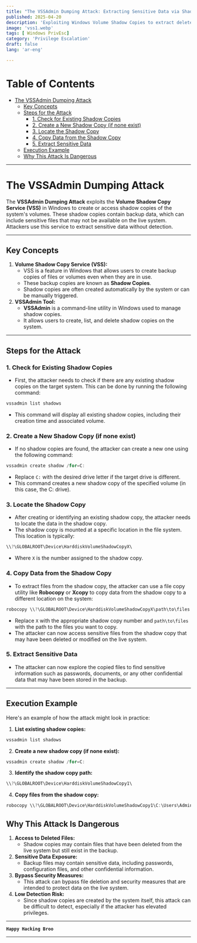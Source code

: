 ```yaml
---
title: "The VSSAdmin Dumping Attack: Extracting Sensitive Data via Shadow Copies"
published: 2025-04-20
description: 'Exploiting Windows Volume Shadow Copies to extract deleted files and sensitive data while evading detection.'
image: 'vss1.webp'
tags: [ Windows PrivEsc]
category: 'Privilege Escalation'
draft: false 
lang: 'ar-eng'

---
```


# Table of Contents

- [The VSSAdmin Dumping Attack](#the-vssadmin-dumping-attack)
  - [Key Concepts](#key-concepts)
  - [Steps for the Attack](#steps-for-the-attack)
    - [1. Check for Existing Shadow Copies](#1-check-for-existing-shadow-copies)
    - [2. Create a New Shadow Copy (if none exist)](#2-create-a-new-shadow-copy-if-none-exist)
    - [3. Locate the Shadow Copy](#3-locate-the-shadow-copy)
    - [4. Copy Data from the Shadow Copy](#4-copy-data-from-the-shadow-copy)
    - [5. Extract Sensitive Data](#5-extract-sensitive-data)
  - [Execution Example](#execution-example)
  - [Why This Attack Is Dangerous](#why-this-attack-is-dangerous)

---
# The VSSAdmin Dumping Attack

The **VSSAdmin Dumping Attack** exploits the **Volume Shadow Copy Service (VSS)** in Windows to create or access shadow copies of the system's volumes. These shadow copies contain backup data, which can include sensitive files that may not be available on the live system. Attackers use this service to extract sensitive data without detection.

---

## Key Concepts

1. **Volume Shadow Copy Service (VSS):**
   - VSS is a feature in Windows that allows users to create backup copies of files or volumes even when they are in use.
   - These backup copies are known as **Shadow Copies**.
   - Shadow copies are often created automatically by the system or can be manually triggered.
2. **VSSAdmin Tool:**
   - **VSSAdmin** is a command-line utility in Windows used to manage shadow copies.
   - It allows users to create, list, and delete shadow copies on the system.

---

## Steps for the Attack

### 1. Check for Existing Shadow Copies

- First, the attacker needs to check if there are any existing shadow copies on the target system. This can be done by running the following command:

```powershell
vssadmin list shadows
```

- This command will display all existing shadow copies, including their creation time and associated volume.

### 2. Create a New Shadow Copy (if none exist)

- If no shadow copies are found, the attacker can create a new one using the following command:

```powershell
vssadmin create shadow /for=C:
```

- Replace `C:` with the desired drive letter if the target drive is different.
- This command creates a new shadow copy of the specified volume (in this case, the C: drive).

### 3. Locate the Shadow Copy

- After creating or identifying an existing shadow copy, the attacker needs to locate the data in the shadow copy.
- The shadow copy is mounted at a specific location in the file system. This location is typically:

```powershell
\\?\GLOBALROOT\Device\HarddiskVolumeShadowCopyX\
```

- Where `X` is the number assigned to the shadow copy.

### 4. Copy Data from the Shadow Copy

- To extract files from the shadow copy, the attacker can use a file copy utility like **Robocopy** or **Xcopy** to copy data from the shadow copy to a different location on the system:

```powershell
robocopy \\?\GLOBALROOT\Device\HarddiskVolumeShadowCopyX\path\to\files C:\path\to\destination
```

- Replace `X` with the appropriate shadow copy number and `path\to\files` with the path to the files you want to copy.
- The attacker can now access sensitive files from the shadow copy that may have been deleted or modified on the live system.

### 5. Extract Sensitive Data

- The attacker can now explore the copied files to find sensitive information such as passwords, documents, or any other confidential data that may have been stored in the backup.

---

## Execution Example

Here's an example of how the attack might look in practice:

1. **List existing shadow copies:**

```powershell
vssadmin list shadows
```

2. **Create a new shadow copy (if none exist):**

```powershell
vssadmin create shadow /for=C:
```

3. **Identify the shadow copy path:**

```powershell
\\?\GLOBALROOT\Device\HarddiskVolumeShadowCopy1\
```

4. **Copy files from the shadow copy:**

```powershell
robocopy \\?\GLOBALROOT\Device\HarddiskVolumeShadowCopy1\C:\Users\Administrator\Documents C:\Users\Attacker\Desktop
```

## Why This Attack Is Dangerous

1. **Access to Deleted Files:**
   - Shadow copies may contain files that have been deleted from the live system but still exist in the backup.
2. **Sensitive Data Exposure:**
   - Backup files may contain sensitive data, including passwords, configuration files, and other confidential information.
3. **Bypass Security Measures:**
   - This attack can bypass file deletion and security measures that are intended to protect data on the live system.
4. **Low Detection Risk:**
   - Since shadow copies are created by the system itself, this attack can be difficult to detect, especially if the attacker has elevated privileges.

---

**`Happy Hacking Broo`**

---